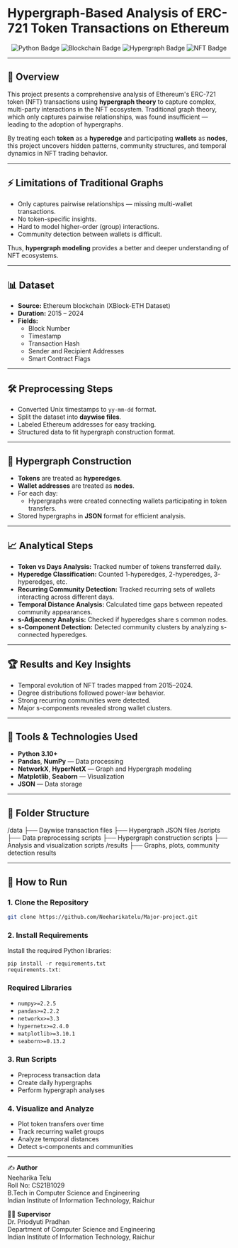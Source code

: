 # Hypergraph-Based Analysis of ERC-721 Token Transactions on Ethereum

<p align="center">
  <img src="https://img.shields.io/badge/Python-3.10+-blue.svg" alt="Python Badge"/>
  <img src="https://img.shields.io/badge/Blockchain-Ethereum-black.svg" alt="Blockchain Badge"/>
  <img src="https://img.shields.io/badge/Graph%20Theory-Hypergraph-red.svg" alt="Hypergraph Badge"/>
  <img src="https://img.shields.io/badge/NFT-ERC721-purple.svg" alt="NFT Badge"/>
  
</p>

---

## 📌 Overview
This project presents a comprehensive analysis of Ethereum's ERC-721 token (NFT) transactions using **hypergraph theory** to capture complex, multi-party interactions in the NFT ecosystem. Traditional graph theory, which only captures pairwise relationships, was found insufficient — leading to the adoption of hypergraphs.

By treating each **token** as a **hyperedge** and participating **wallets** as **nodes**, this project uncovers hidden patterns, community structures, and temporal dynamics in NFT trading behavior.

---

## ⚡ Limitations of Traditional Graphs
-  Only captures pairwise relationships — missing multi-wallet transactions.
-  No token-specific insights.
-  Hard to model higher-order (group) interactions.
-  Community detection between wallets is difficult.

Thus, **hypergraph modeling** provides a better and deeper understanding of NFT ecosystems.

---

## 📊 Dataset
- **Source:** Ethereum blockchain (XBlock-ETH Dataset)
- **Duration:** 2015 – 2024
- **Fields:**
  - Block Number
  - Timestamp
  - Transaction Hash
  - Sender and Recipient Addresses
  - Smart Contract Flags

---

## 🛠️ Preprocessing Steps
- Converted Unix timestamps to `yy-mm-dd` format.
- Split the dataset into **daywise files**.
- Labeled Ethereum addresses for easy tracking.
- Structured data to fit hypergraph construction format.

---

## 🔗 Hypergraph Construction
- **Tokens** are treated as **hyperedges**.
- **Wallet addresses** are treated as **nodes**.
- For each day:
  - Hypergraphs were created connecting wallets participating in token transfers.
- Stored hypergraphs in **JSON** format for efficient analysis.

---

## 📈 Analytical Steps
- **Token vs Days Analysis:** Tracked number of tokens transferred daily.
- **Hyperedge Classification:** Counted 1-hyperedges, 2-hyperedges, 3-hyperedges, etc.
- **Recurring Community Detection:** Tracked recurring sets of wallets interacting across different days.
- **Temporal Distance Analysis:** Calculated time gaps between repeated community appearances.
- **s-Adjacency Analysis:** Checked if hyperedges share s common nodes.
- **s-Component Detection:** Detected community clusters by analyzing s-connected hyperedges.

---

## 🏆 Results and Key Insights
- Temporal evolution of NFT trades mapped from 2015–2024.
- Degree distributions followed power-law behavior.
- Strong recurring communities were detected.
- Major s-components revealed strong wallet clusters.

---

## 🧰 Tools & Technologies Used
- **Python 3.10+**
- **Pandas**, **NumPy** — Data processing
- **NetworkX**, **HyperNetX** — Graph and Hypergraph modeling
- **Matplotlib**, **Seaborn** — Visualization
- **JSON** — Data storage

---

## 📂 Folder Structure
/data ├── Daywise transaction files ├── Hypergraph JSON files /scripts ├── Data preprocessing scripts ├── Hypergraph construction scripts ├── Analysis and visualization scripts /results ├── Graphs, plots, community detection results


---

## 🚀 How to Run

### 1. Clone the Repository
```bash
git clone https://github.com/Neeharikatelu/Major-project.git

```
### 2. Install Requirements
Install the required Python libraries:
```
pip install -r requirements.txt
requirements.txt:
```

### Required Libraries
- `numpy>=2.2.5`
- `pandas>=2.2.2`
- `networkx>=3.3`
- `hypernetx>=2.4.0`
- `matplotlib>=3.10.1`
- `seaborn>=0.13.2`

### 3. Run Scripts
- Preprocess transaction data
- Create daily hypergraphs
- Perform hypergraph analyses

### 4. Visualize and Analyze
- Plot token transfers over time
- Track recurring wallet groups
- Analyze temporal distances
- Detect s-components and communities

---

✍️ **Author**  
Neeharika Telu  
Roll No: CS21B1029  
B.Tech in Computer Science and Engineering  
Indian Institute of Information Technology, Raichur

👨‍🏫 **Supervisor**  
Dr. Priodyuti Pradhan  
Department of Computer Science and Engineering  
Indian Institute of Information Technology, Raichur

